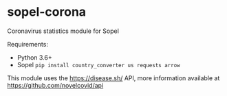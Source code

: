 # sopel-corona
Coronavirus statistics module for Sopel

Requirements:

* Python 3.6+
* Sopel
`pip install country_converter us requests arrow`


This module uses the https://disease.sh/ API, more information available at https://github.com/novelcovid/api
